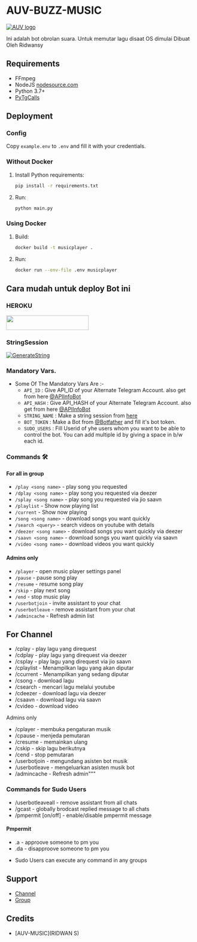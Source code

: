 # AUV-BUZZ-MUSIC
[![AUV logo](https://telegra.ph/file/d74e196d579e35ed1976c.jpg)](https://t.me/auvbuzzbot)


Ini adalah bot obrolan suara. Untuk memutar lagu disaat OS dimulai
Dibuat Oleh Ridwansy

## Requirements

- FFmpeg
- NodeJS [nodesource.com](https://nodesource.com/)
- Python 3.7+
- [PyTgCalls](https://github.com/pytgcalls/pytgcalls)

## Deployment

### Config

Copy `example.env` to `.env` and fill it with your credentials.

### Without Docker

1. Install Python requirements:
   ```bash
   pip install -r requirements.txt
   ```
2. Run:
   ```bash
   python main.py
   ```

### Using Docker

1. Build:
   ```bash
   docker build -t musicplayer .
   ```
2. Run:
   ```bash
   docker run --env-file .env musicplayer
   ```
## Cara mudah untuk deploy Bot ini
### HEROKU
<a href="https://heroku.com/deploy?template=https://github.com/justteen/auvbuzzbotNE"> <img src="https://img.shields.io/badge/Deploy%20To%20Heroku-red?style=for-the-badge&logo=heroku" width="220" height="38.45"/></a></p>

### StringSession

[![GenerateString](https://img.shields.io/badge/repl.it-generateString-yellowgreen)](https://replit.com/@justteen/String-Session) 


### Mandatory Vars.

- Some Of The Mandatory Vars Are :-
   - `API_ID` :  Give API_ID of your Alternate Telegram Account. also get from here [@APIInfoBot](https://t.me/APIinfoBot)
   - `API_HASH` :  Give API_HASH of your Alternate Telegram Account. also get from here [@APIInfoBot](https://t.me/APIinfoBot)
   - `STRING_NAME` :  Make a string session from [here](https://replit.com/@QueenArzoo/VCPlayBot)
   - `BOT_TOKEN` :  Make a Bot from [@Botfather](https://t.me/botfather) and fill it's bot token.
   - `SUDO_USERS` :  Fill Userid of yhe users whom you want to be able to control the bot. You can add multiple id by giving a space in b/w each id.


### Commands 🛠
#### For all in group
- `/play <song name>` - play song you requested
- `/dplay <song name>` - play song you requested via deezer
- `/splay <song name>` - play song you requested via jio saavn
- `/playlist` - Show now playing list
- `/current` - Show now playing
- `/song <song name>` - download songs you want quickly
- `/search <query>` - search videos on youtube with details
- `/deezer <song name>` - download songs you want quickly via deezer
- `/saavn <song name>` - download songs you want quickly via saavn
- `/video <song name>` - download videos you want quickly

#### Admins only
- `/player` - open music player settings panel
- `/pause` - pause song play
- `/resume` - resume song play
- `/skip` - play next song
- `/end` - stop music play
- `/userbotjoin` - invite assistant to your chat
- `/userbotleave` - remove assistant from your chat
- `/admincache` - Refresh admin list
## For Channel
- /cplay <song name> - play lagu yang direquest
- /cdplay <song name> - play lagu yang direquest via deezer
- /csplay <song name> - play lagu yang direquest via jio saavn
- /cplaylist - Menampilkan lagu yang akan diputar
- /ccurrent - Menampilkan yang sedang diputar
- /csong <song name> - download lagu
- /csearch <query> - mencari lagu melalui youtube
- /cdeezer <song name> - download lagu via deezer
- /csaavn <song name> - download lagu via saavn
- /cvideo <song name> - download video

Admins only
- /cplayer - membuka pengaturan musik
- /cpause - menjeda pemutaran
- /cresume - memainkan ulang
- /cskip - skip lagu berikutnya
- /cend - stop pemutaran
- /userbotjoin - mengundang asisten bot musik
- /userbotleave - mengeluarkan asisten musik bot
- /admincache - Refresh admin"""

### Commands for Sudo Users 
- /userbotleaveall - remove assistant from all chats
- /gcast <reply to message> - globally brodcast replied message to all chats
- /pmpermit [on/off] - enable/disable pmpermit message

#### Pmpermit
- .a - approove someone to pm you
- .da - disapproove someone to pm you
+ Sudo Users can execute any command in any groups

## Support
- [Channel](https://t.me/ossuport3)
- [Group](https://t.me/ossuport)

## Credits
- [AUV-MUSIC](RIDWAN S)
